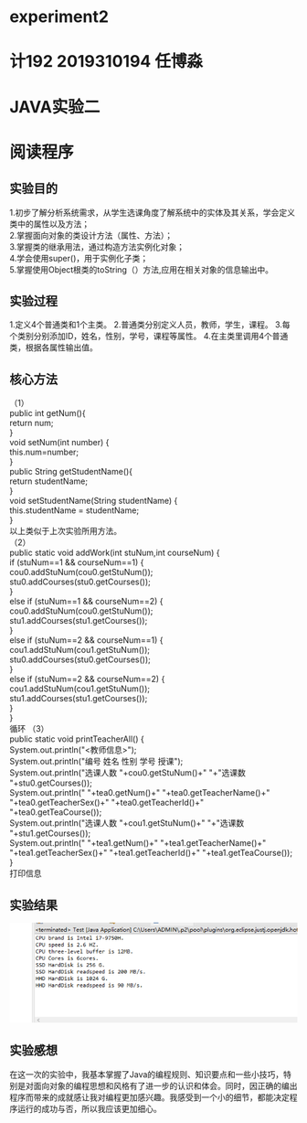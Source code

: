 # experiment2
# 计192 2019310194 任博淼

# JAVA实验二
# 阅读程序
## 实验目的
1.初步了解分析系统需求，从学生选课角度了解系统中的实体及其关系，学会定义类中的属性以及方法；   
2.掌握面向对象的类设计方法（属性、方法）；    
3.掌握类的继承用法，通过构造方法实例化对象；    
4.学会使用super()，用于实例化子类；    
5.掌握使用Object根类的toString（）方法,应用在相关对象的信息输出中。    
  
## 实验过程
1.定义4个普通类和1个主类。
2.普通类分别定义人员，教师，学生，课程。
3.每个类别分别添加ID，姓名，性别，学号，课程等属性。
4.在主类里调用4个普通类，根据各属性输出值。

## 核心方法
（1）  
public int getNum(){  
	return num;	  
}  
void setNum(int number) {  
	this.num=number;	  
}  
public String getStudentName(){  
	return studentName;	  
}  
void setStudentName(String studentName) {  
	this.studentName = studentName;	  
}    
以上类似于上次实验所用方法。  
（2）  
	public static void addWork(int stuNum,int courseNum) {  
		if (stuNum==1 && courseNum==1) {  
		    cou0.addStuNum(cou0.getStuNum());  
		    stu0.addCourses(stu0.getCourses());  
		}  
		else if (stuNum==1 && courseNum==2) {  
			cou0.addStuNum(cou0.getStuNum());  
			stu1.addCourses(stu1.getCourses());  
			}  
		else if (stuNum==2 && courseNum==1) {  
			cou1.addStuNum(cou1.getStuNum());  
			stu0.addCourses(stu0.getCourses());  
			}  
		else if (stuNum==2 && courseNum==2) {  
			cou1.addStuNum(cou1.getStuNum());  
			stu1.addCourses(stu1.getCourses());  
			}  
	}  
  循环
（3）  
    public static void printTeacherAll() {  
		System.out.println("<教师信息>");  
		System.out.println("编号   姓名   性别   学号   授课");  
		System.out.println("选课人数  "+cou0.getStuNum()+" "+"选课数  "+stu0.getCourses());  
		System.out.println("  "+tea0.getNum()+"  "+tea0.getTeacherName()+" "+tea0.getTeacherSex()+" "+tea0.getTeacherId()+" "+tea0.getTeaCourse());  
		System.out.println("选课人数  "+cou1.getStuNum()+" "+"选课数  "+stu1.getCourses());  
		System.out.println("  "+tea1.getNum()+"  "+tea1.getTeacherName()+" "+tea1.getTeacherSex()+" "+tea1.getTeacherId()+" "+tea1.getTeaCourse());  
	}  
  打印信息

## 实验结果
![1](https://github.com/RBMCOPY/experiment1/blob/main/4f4eabddd7e4d4ad07ed4716e1ee77f.png)
## 实验感想
  在这一次的实验中，我基本掌握了Java的编程规则、知识要点和一些小技巧，特别是对面向对象的编程思想和风格有了进一步的认识和体会。同时，因正确的编出程序而带来的成就感让我对编程更加感兴趣。我感受到一个小的细节，都能决定程序运行的成功与否，所以我应该更加细心。
